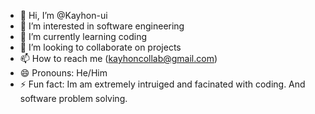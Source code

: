 - 👋 Hi, I’m @Kayhon-ui
- 👀 I’m interested in software engineering 
- 🌱 I’m currently learning coding
- 💞️ I’m looking to collaborate on projects
- 📫 How to reach me (kayhoncollab@gmail.com)
- 😄 Pronouns: He/Him
- ⚡ Fun fact: Im am extremely intruiged and facinated with coding. And software problem solving.

<!---
Kayhon-ui/Kayhon-ui is a ✨ special ✨ repository because its `README.md` (this file) appears on your GitHub profile.
You can click the Preview link to take a look at your changes.
--->

